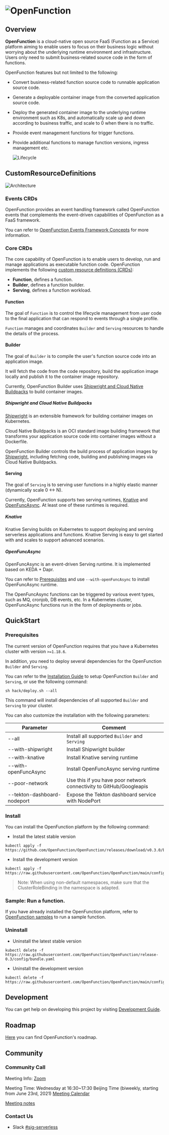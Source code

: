 # ![OpenFunction](docs/images/logo.png)

## Overview

**OpenFunction** is a cloud-native open source FaaS (Function as a Service) platform aiming to enable users to focus on their business logic without worrying about the underlying runtime environment and infrastructure. Users only need to submit business-related source code in the form of functions.

OpenFunction features but not limited to the following:

- Convert business-related function source code to runnable application source code.
- Generate a deployable container image from the converted application source code.
- Deploy the generated container image to the underlying runtime environment such as K8s, and automatically scale up and down according to business traffic, and scale to 0 when there is no traffic.
- Provide event management functions for trigger functions.
- Provide additional functions to manage function versions, ingress management etc.

  ![Lifecycle](docs/images/function-lifecycle.png)

## CustomResourceDefinitions

  ![Architecture](docs/images/openfunction-overview.jpg)

### Events CRDs

OpenFunction provides an event handling framework called OpenFunction events that complements the event-driven capabilities of OpenFunction as a FaaS framework.

You can refer to [OpenFunction Events Framework Concepts](docs/concepts/OpenFunction-events-framework.md) for more information.

### Core CRDs

The core capability of OpenFunction is to enable users to develop, run and manage applications as executable function code. OpenFunction implements the following [custom resource definitions (CRDs)](https://kubernetes.io/docs/tasks/access-kubernetes-api/extend-api-custom-resource-definitions/):

- **Function**, defines a function.
- **Builder**, defines a function builder.
- **Serving**, defines a function workload.

#### Function

The goal of `Function` is to control the lifecycle management from user code to the final application that can respond to events through a single profile.

`Function` manages and coordinates `Builder` and `Serving` resources to handle the details of the process.

#### Builder

The goal of `Builder` is to compile the user's function source code into an application image.

It will fetch the code from the code repository, build the application image locally and publish it to the container image repository.

Currently, OpenFunction Builder uses [Shipwright and Cloud Native Buildpacks](#shipwright-and-cloud-native-buildpacks) to build container images.

##### Shipwright and Cloud Native Buildpacks

[Shipwright](https://github.com/shipwright-io/build) is an extensible framework for building container images on Kubernetes.

Cloud Native Buildpacks is an OCI standard image building framework that transforms your application source code into container images without a Dockerfile.

OpenFunction Builder controls the build process of application images by [Shipwright](https://github.com/shipwright-io/build), including fetching code, building and publishing images via Cloud Native Buildpacks.

#### Serving

The goal of `Serving` is to serving user functions in a highly elastic manner (dynamically scale 0 <-> N).

Currently, OpenFunction supports two serving runtimes, [Knative](#knative) and [OpenFuncAsync](#openfuncasync). At least one of these runtimes is required.

##### Knative

Knative Serving builds on Kubernetes to support deploying and serving serverless applications and functions. Knative Serving is easy to get started with and scales to support advanced scenarios.

##### OpenFuncAsync

OpenFuncAsync is an event-driven Serving runtime. It is implemented based on KEDA + Dapr.

You can refer to [Prerequisites](#prerequisites) and use `--with-openFuncAsync` to install OpenFuncAsync runtime.

The OpenFuncAsync functions can be triggered by various event types, such as MQ, cronjob, DB events, etc. In a Kubernetes cluster, OpenFuncAsync functions run in the form of deployments or jobs.

## QuickStart

### Prerequisites

The current version of OpenFunction requires that you have a Kubernetes cluster with version ``>=1.18.6``.

In addition, you need to deploy several dependencies for the OpenFunction ```Builder``` and ```Serving```.

You can refer to the [Installation Guide](docs/installation/README.md) to setup OpenFunction ```Builder``` and ```Serving```,
or use the following command:

```shell
sh hack/deploy.sh --all
```

This command will install dependencies of all supported ```Builder``` and ```Serving``` to your cluster.

You can also customize the installation with the following parameters:

|Parameter|Comment|
|---|---|
| --all                              | Install all supported ```Builder``` and ```Serving``` |
| --with-shipwright                  | Install Shipwright builder |
| --with-knative                     | Install Knative serving runtime |
| --with-openFuncAsync               | Install OpenFuncAsync serving runtime |
| --poor-network                     | Use this if you have poor network connectivity to GitHub/Googleapis |
| --tekton-dashboard-nodeport <port> | Expose the Tekton dashboard service with NodePort |

### Install

You can install the OpenFunction platform by the following command:

- Install the latest stable version

```shell
kubectl apply -f https://github.com/OpenFunction/OpenFunction/releases/download/v0.3.0/bundle.yaml
```

- Install the development version

```shell
kubectl apply -f https://raw.githubusercontent.com/OpenFunction/OpenFunction/main/config/bundle.yaml
```

> Note: When using non-default namespaces, make sure that the ClusterRoleBinding in the namespace is adapted.

### Sample: Run a function.

If you have already installed the OpenFunction platform, refer to [OpenFunction samples](https://github.com/OpenFunction/samples) to run a sample function.

### Uninstall 

- Uninstall the latest stable version

```shell
kubectl delete -f https://raw.githubusercontent.com/OpenFunction/OpenFunction/release-0.3/config/bundle.yaml
```

- Uninstall the development version

```shell
kubectl delete -f https://raw.githubusercontent.com/OpenFunction/OpenFunction/main/config/bundle.yaml
```

## Development

You can get help on developing this project by visiting [Development Guide](docs/development/README.md).

## Roadmap

[Here](docs/roadmap.md) you can find OpenFunction's roadmap.

## Community

### Community Call

Meeting Info: [Zoom](https://us02web.zoom.us/j/87437196365?pwd=UndDL2puMXlqcSt5U3JaYUdRNk85Zz09) 

Meeting Time: Wednesday at 16:30~17:30 Beijing Time (biweekly, starting from June 23rd, 2021) [Meeting Calendar](https://kubesphere.io/contribution/)

[Meeting notes](https://docs.google.com/document/d/1bh5-kVPegjNlIjjq_e37mS3ZhyXWhmmUaysFgeI9_-o/edit?usp=sharing)

### Contact Us

- Slack [#sig-serverless](https://kubesphere.slack.com/archives/C021XAR3CG3)
